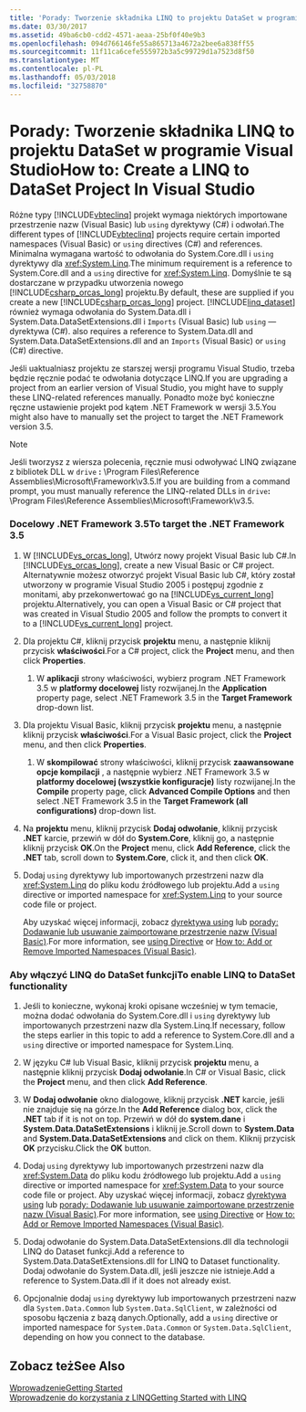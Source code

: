```yaml
---
title: 'Porady: Tworzenie składnika LINQ to projektu DataSet w programie Visual Studio'
ms.date: 03/30/2017
ms.assetid: 49ba6cb0-cdd2-4571-aeaa-25bf0f40e9b3
ms.openlocfilehash: 094d766146fe55a865713a4672a2bee6a838ff55
ms.sourcegitcommit: 11f11ca6cefe555972b3a5c99729d1a7523d8f50
ms.translationtype: MT
ms.contentlocale: pl-PL
ms.lasthandoff: 05/03/2018
ms.locfileid: "32758870"
---
```

# <a name="how-to-create-a-linq-to-dataset-project-in-visual-studio"></a><span data-ttu-id="88703-102">Porady: Tworzenie składnika LINQ to projektu DataSet w programie Visual Studio</span><span class="sxs-lookup"><span data-stu-id="88703-102">How to: Create a LINQ to DataSet Project In Visual Studio</span></span>
<span data-ttu-id="88703-103">Różne typy [!INCLUDE[vbteclinq](../../../../includes/vbteclinq-md.md)] projekt wymaga niektórych importowane przestrzenie nazw (Visual Basic) lub `using` dyrektywy (C#) i odwołań.</span><span class="sxs-lookup"><span data-stu-id="88703-103">The different types of [!INCLUDE[vbteclinq](../../../../includes/vbteclinq-md.md)] projects require certain imported namespaces (Visual Basic) or `using` directives (C#) and references.</span></span> <span data-ttu-id="88703-104">Minimalna wymagana wartość to odwołania do System.Core.dll i `using` dyrektywy dla <xref:System.Linq>.</span><span class="sxs-lookup"><span data-stu-id="88703-104">The minimum requirement is a reference to System.Core.dll and a `using` directive for <xref:System.Linq>.</span></span> <span data-ttu-id="88703-105">Domyślnie te są dostarczane w przypadku utworzenia nowego [!INCLUDE[csharp_orcas_long](../../../../includes/csharp-orcas-long-md.md)] projektu.</span><span class="sxs-lookup"><span data-stu-id="88703-105">By default, these are supplied if you create a new [!INCLUDE[csharp_orcas_long](../../../../includes/csharp-orcas-long-md.md)] project.</span></span> [!INCLUDE[linq_dataset](../../../../includes/linq-dataset-md.md)]<span data-ttu-id="88703-106"> również wymaga odwołania do System.Data.dll i System.Data.DataSetExtensions.dll i `Imports` (Visual Basic) lub `using` — dyrektywa (C#).</span><span class="sxs-lookup"><span data-stu-id="88703-106"> also requires a reference to System.Data.dll and System.Data.DataSetExtensions.dll and an `Imports` (Visual Basic) or `using` (C#) directive.</span></span>  
  
 <span data-ttu-id="88703-107">Jeśli uaktualniasz projektu ze starszej wersji programu Visual Studio, trzeba będzie ręcznie podać te odwołania dotyczące LINQ.</span><span class="sxs-lookup"><span data-stu-id="88703-107">If you are upgrading a project from an earlier version of Visual Studio, you might have to supply these LINQ-related references manually.</span></span> <span data-ttu-id="88703-108">Ponadto może być konieczne ręczne ustawienie projekt pod kątem .NET Framework w wersji 3.5.</span><span class="sxs-lookup"><span data-stu-id="88703-108">You might also have to manually set the project to target the .NET Framework version 3.5.</span></span>  
  
> [!NOTE]
>  <span data-ttu-id="88703-109">Jeśli tworzysz z wiersza polecenia, ręcznie musi odwoływać LINQ związane z bibliotek DLL w `drive` **:** \Program Files\Reference Assemblies\Microsoft\Framework\v3.5.</span><span class="sxs-lookup"><span data-stu-id="88703-109">If you are building from a command prompt, you must manually reference the LINQ-related DLLs in `drive`**:** \Program Files\Reference Assemblies\Microsoft\Framework\v3.5.</span></span>  
  
### <a name="to-target-the-net-framework-35"></a><span data-ttu-id="88703-110">Docelowy .NET Framework 3.5</span><span class="sxs-lookup"><span data-stu-id="88703-110">To target the .NET Framework 3.5</span></span>  
  
1.  <span data-ttu-id="88703-111">W [!INCLUDE[vs_orcas_long](../../../../includes/vs-orcas-long-md.md)], Utwórz nowy projekt Visual Basic lub C#.</span><span class="sxs-lookup"><span data-stu-id="88703-111">In [!INCLUDE[vs_orcas_long](../../../../includes/vs-orcas-long-md.md)], create a new Visual Basic or C# project.</span></span> <span data-ttu-id="88703-112">Alternatywnie możesz otworzyć projekt Visual Basic lub C#, który został utworzony w programie Visual Studio 2005 i postępuj zgodnie z monitami, aby przekonwertować go na [!INCLUDE[vs_current_long](../../../../includes/vs-current-long-md.md)] projektu.</span><span class="sxs-lookup"><span data-stu-id="88703-112">Alternatively, you can open a Visual Basic or C# project that was created in Visual Studio 2005 and follow the prompts to convert it to a [!INCLUDE[vs_current_long](../../../../includes/vs-current-long-md.md)] project.</span></span>  
  
2.  <span data-ttu-id="88703-113">Dla projektu C#, kliknij przycisk **projektu** menu, a następnie kliknij przycisk **właściwości**.</span><span class="sxs-lookup"><span data-stu-id="88703-113">For a C# project, click the **Project** menu, and then click **Properties**.</span></span>  
  
    1.  <span data-ttu-id="88703-114">W **aplikacji** strony właściwości, wybierz program .NET Framework 3.5 w **platformy docelowej** listy rozwijanej.</span><span class="sxs-lookup"><span data-stu-id="88703-114">In the **Application** property page, select .NET Framework 3.5 in the **Target Framework** drop-down list.</span></span>  
  
3.  <span data-ttu-id="88703-115">Dla projektu Visual Basic, kliknij przycisk **projektu** menu, a następnie kliknij przycisk **właściwości**.</span><span class="sxs-lookup"><span data-stu-id="88703-115">For a Visual Basic project, click the **Project** menu, and then click **Properties**.</span></span>  
  
    1.  <span data-ttu-id="88703-116">W **skompilować** strony właściwości, kliknij przycisk **zaawansowane opcje kompilacji** , a następnie wybierz .NET Framework 3.5 w **platformy docelowej (wszystkie konfiguracje)** listy rozwijanej.</span><span class="sxs-lookup"><span data-stu-id="88703-116">In the **Compile** property page, click **Advanced Compile Options** and then select .NET Framework 3.5 in the **Target Framework (all configurations)** drop-down list.</span></span>  
  
4.  <span data-ttu-id="88703-117">Na **projektu** menu, kliknij przycisk **Dodaj odwołanie**, kliknij przycisk **.NET** karcie, przewiń w dół do **System.Core**, kliknij go, a następnie kliknij przycisk  **OK**.</span><span class="sxs-lookup"><span data-stu-id="88703-117">On the **Project** menu, click **Add Reference**, click the **.NET** tab, scroll down to **System.Core**, click it, and then click **OK**.</span></span>  
  
5.  <span data-ttu-id="88703-118">Dodaj `using` dyrektywy lub importowanych przestrzeni nazw dla <xref:System.Linq> do pliku kodu źródłowego lub projektu.</span><span class="sxs-lookup"><span data-stu-id="88703-118">Add a `using` directive or imported namespace for <xref:System.Linq> to your source code file or project.</span></span>  
  
     <span data-ttu-id="88703-119">Aby uzyskać więcej informacji, zobacz [dyrektywa using](~/docs/csharp/language-reference/keywords/using-directive.md) lub [porady: Dodawanie lub usuwanie zaimportowane przestrzenie nazw (Visual Basic)](/visualstudio/ide/how-to-add-or-remove-imported-namespaces-visual-basic).</span><span class="sxs-lookup"><span data-stu-id="88703-119">For more information, see [using Directive](~/docs/csharp/language-reference/keywords/using-directive.md) or [How to: Add or Remove Imported Namespaces (Visual Basic)](/visualstudio/ide/how-to-add-or-remove-imported-namespaces-visual-basic).</span></span>  
  
### <a name="to-enable-linq-to-dataset-functionality"></a><span data-ttu-id="88703-120">Aby włączyć LINQ do DataSet funkcji</span><span class="sxs-lookup"><span data-stu-id="88703-120">To enable LINQ to DataSet functionality</span></span>  
  
1.  <span data-ttu-id="88703-121">Jeśli to konieczne, wykonaj kroki opisane wcześniej w tym temacie, można dodać odwołania do System.Core.dll i `using` dyrektywy lub importowanych przestrzeni nazw dla System.Linq.</span><span class="sxs-lookup"><span data-stu-id="88703-121">If necessary, follow the steps earlier in this topic to add a reference to System.Core.dll and a `using` directive or imported namespace for System.Linq.</span></span>  
  
2.  <span data-ttu-id="88703-122">W języku C# lub Visual Basic, kliknij przycisk **projektu** menu, a następnie kliknij przycisk **Dodaj odwołanie**.</span><span class="sxs-lookup"><span data-stu-id="88703-122">In C# or Visual Basic, click the **Project** menu, and then click **Add Reference**.</span></span>  
  
3.  <span data-ttu-id="88703-123">W **Dodaj odwołanie** okno dialogowe, kliknij przycisk **.NET** karcie, jeśli nie znajduje się na górze.</span><span class="sxs-lookup"><span data-stu-id="88703-123">In the **Add Reference** dialog box, click the **.NET** tab if it is not on top.</span></span> <span data-ttu-id="88703-124">Przewiń w dół do **system.dane** i **System.Data.DataSetExtensions** i kliknij je.</span><span class="sxs-lookup"><span data-stu-id="88703-124">Scroll down to **System.Data** and **System.Data.DataSetExtensions** and click on them.</span></span> <span data-ttu-id="88703-125">Kliknij przycisk **OK** przycisku.</span><span class="sxs-lookup"><span data-stu-id="88703-125">Click the **OK** button.</span></span>  
  
4.  <span data-ttu-id="88703-126">Dodaj `using` dyrektywy lub importowanych przestrzeni nazw dla <xref:System.Data> do pliku kodu źródłowego lub projektu.</span><span class="sxs-lookup"><span data-stu-id="88703-126">Add a `using` directive or imported namespace for <xref:System.Data> to your source code file or project.</span></span> <span data-ttu-id="88703-127">Aby uzyskać więcej informacji, zobacz [dyrektywa using](~/docs/csharp/language-reference/keywords/using-directive.md) lub [porady: Dodawanie lub usuwanie zaimportowane przestrzenie nazw (Visual Basic)](/visualstudio/ide/how-to-add-or-remove-imported-namespaces-visual-basic).</span><span class="sxs-lookup"><span data-stu-id="88703-127">For more information, see [using Directive](~/docs/csharp/language-reference/keywords/using-directive.md) or [How to: Add or Remove Imported Namespaces (Visual Basic)](/visualstudio/ide/how-to-add-or-remove-imported-namespaces-visual-basic).</span></span>  
  
5.  <span data-ttu-id="88703-128">Dodaj odwołanie do System.Data.DataSetExtensions.dll dla technologii LINQ do Dataset funkcji.</span><span class="sxs-lookup"><span data-stu-id="88703-128">Add a reference to System.Data.DataSetExtensions.dll for LINQ to Dataset functionality.</span></span> <span data-ttu-id="88703-129">Dodaj odwołanie do System.Data.dll, jeśli jeszcze nie istnieje.</span><span class="sxs-lookup"><span data-stu-id="88703-129">Add a reference to System.Data.dll if it does not already exist.</span></span>  
  
6.  <span data-ttu-id="88703-130">Opcjonalnie dodaj `using` dyrektywy lub importowanych przestrzeni nazw dla `System.Data.Common` lub `System.Data.SqlClient`, w zależności od sposobu łączenia z bazą danych.</span><span class="sxs-lookup"><span data-stu-id="88703-130">Optionally, add a `using` directive or imported namespace for `System.Data.Common` or `System.Data.SqlClient`, depending on how you connect to the database.</span></span>  
  
## <a name="see-also"></a><span data-ttu-id="88703-131">Zobacz też</span><span class="sxs-lookup"><span data-stu-id="88703-131">See Also</span></span>  
 [<span data-ttu-id="88703-132">Wprowadzenie</span><span class="sxs-lookup"><span data-stu-id="88703-132">Getting Started</span></span>](../../../../docs/framework/data/adonet/getting-started-linq-to-dataset.md)  
 [<span data-ttu-id="88703-133">Wprowadzenie do korzystania z LINQ</span><span class="sxs-lookup"><span data-stu-id="88703-133">Getting Started with LINQ</span></span>](http://msdn.microsoft.com/library/6cc9af04-950a-4cc3-83d4-2aeb4abe4de9)
